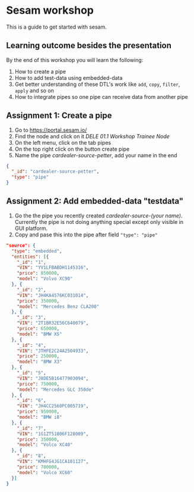 # Sesam workshop
This is a guide to get started with sesam.


## Learning outcome besides the presentation
By the end of this workshop you will learn the following: 
1. How to create a pipe
2. How to add test-data using embedded-data
3. Get better understanding of these DTL's work like `add`, `copy`, `filter`, `apply` and so on
4. How to integrate pipes so one pipe can receive data from another pipe

## Assignment 1: Create a pipe

1. Go to https://portal.sesam.io/
2. Find the node and click on it *DELE 01.1 Workshop Trainee Node*
3. On the left menu, click on the tab pipes
4. On the top right click on the button create pipe
5. Name the pipe *cardealer-source-petter*, add your name in the end
```json
{
  "_id": "cardealer-source-petter",
  "type": "pipe"
}
```


## Assignment 2: Add embedded-data "testdata"
1. Go the the pipe you recently created *cardealer-source-(your name)*. Currently the pipe is not doing anything special except only visible in GUI platform. 
2. Copy and pase this into the pipe after field `"type": "pipe"` 
```json
"source": {
  "type": "embedded",
  "entities": [{
    "_id": "1",
    "VIN": "YV1LFBABDH1145316",
    "price": 850000,
    "model": "Volvo XC90"
  }, {
    "_id": "2",
    "VIN": "JH4KA4576KC031014",
    "price": 350000,
    "model": "Mercedes Benz CLA200"
  }, {
    "_id": "3",
    "VIN": "2T1BR32E56C640079",
    "price": 650000,
    "model": "BMW X5"
  }, {
    "_id": "4",
    "VIN": "JTHFE2C24A2504933",
    "price": 250000,
    "model": "BMW X3"
  }, {
    "_id": "5",
    "VIN": "J8DE5B16477903094",
    "price": 750000,
    "model": "Mercedes GLC 350de"
  }, {
    "_id": "6",
    "VIN": "JH4CC2560PC005719",
    "price": 950000,
    "model": "BMW i8"
  }, {
    "_id": "7",
    "VIN": "1G1ZT51806F128009",
    "price": 350000,
    "model": "Volco XC40"
  }, {
    "_id": "8",
    "VIN": "KMHFG4JG1CA181127",
    "price": 700000,
    "model": "Volco XC60"
  }]
}
``` 

